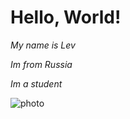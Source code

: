 # Hello, World!
*My name is Lev*

*Im from Russia*

*Im a student*

![photo][photo]

[photo]: https://netology.ru/dist/public/images/logo-color-text_1MQLE3L-2.jpg